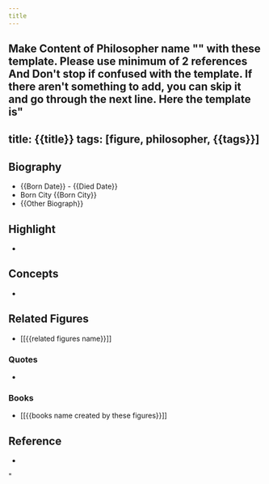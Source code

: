```yaml
---
title
---
```


Make Content of Philosopher name "" with these template. Please use minimum of 2 references And Don't stop if confused with the template. If there aren't something to add, you can skip it and go through the next line. Here the template is"
---
title: {{title}} 
tags: [figure, philosopher, {{tags}}]
---
## Biography
- {{Born Date}} - {{Died Date}}
- Born City {{Born City}}
- {{Other Biograph}}

## Highlight
- 

## Concepts
- 

## Related Figures
- [[{{related figures name}}]]

### Quotes
- 

### Books
- [[{{books name created by these figures}}]]

## Reference
- 

"